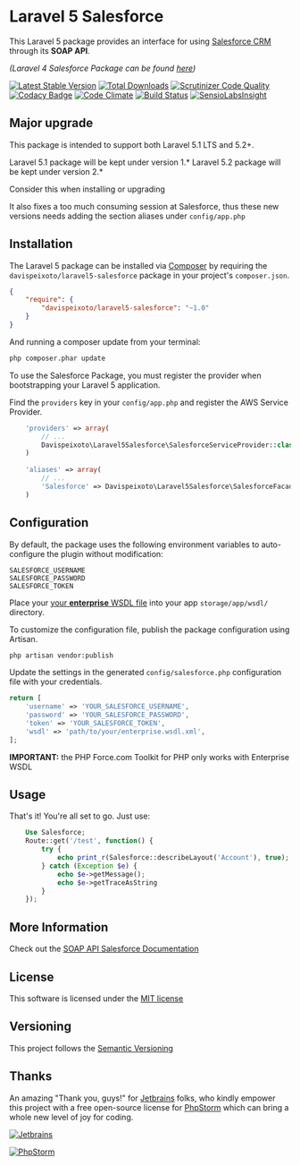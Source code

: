 # Laravel 5 Salesforce

This Laravel 5 package provides an interface for using [Salesforce CRM](http://www.salesforce.com/) through its **SOAP API**.

_(Laravel 4 Salesforce Package can be found [here](https://github.com/davispeixoto/Laravel-4-Salesforce))_

[![Latest Stable Version](https://img.shields.io/packagist/v/davispeixoto/laravel5-salesforce.svg)](https://packagist.org/packages/davispeixoto/laravel5-salesforce)
[![Total Downloads](https://img.shields.io/packagist/dt/davispeixoto/laravel5-salesforce.svg)](https://packagist.org/packages/davispeixoto/laravel5-salesforce)
[![Scrutinizer Code Quality](https://scrutinizer-ci.com/g/davispeixoto/Laravel-5-Salesforce/badges/quality-score.png?b=master)](https://scrutinizer-ci.com/g/davispeixoto/Laravel-5-Salesforce/?branch=master)
[![Codacy Badge](https://www.codacy.com/project/badge/bf551ce90c34492ca54c4748234a72ca)](https://www.codacy.com/app/davis-peixoto/Laravel-5-Salesforce)
[![Code Climate](https://codeclimate.com/github/davispeixoto/Laravel-5-Salesforce/badges/gpa.svg)](https://codeclimate.com/github/davispeixoto/Laravel-5-Salesforce)
[![Build Status](https://travis-ci.org/davispeixoto/Laravel-5-Salesforce.svg)](https://travis-ci.org/davispeixoto/Laravel-5-Salesforce)
[![SensioLabsInsight](https://insight.sensiolabs.com/projects/004992d1-90a7-4bd6-9dae-2d8b541386ae/small.png)](https://insight.sensiolabs.com/projects/004992d1-90a7-4bd6-9dae-2d8b541386ae)

## Major upgrade
This package is intended to support both Laravel 5.1 LTS and 5.2+.

Laravel 5.1 package will be kept under version 1.*
Laravel 5.2 package will be kept under version 2.*

Consider this when installing or upgrading

It also fixes a too much consuming session at Salesforce, thus these new versions needs adding the section aliases under `config/app.php`

## Installation

The Laravel 5 package can be installed via [Composer](http://getcomposer.org) by requiring the
`davispeixoto/laravel5-salesforce` package in your project's `composer.json`.

```json
{
    "require": {
        "davispeixoto/laravel5-salesforce": "~1.0"
    }
}
```

And running a composer update from your terminal:
```sh
php composer.phar update
```

To use the Salesforce Package, you must register the provider when bootstrapping your Laravel 5 application.

Find the `providers` key in your `config/app.php` and register the AWS Service Provider.

```php
    'providers' => array(
        // ...
        Davispeixoto\Laravel5Salesforce\SalesforceServiceProvider::class,
    )
    
    'aliases' => array(
        // ...
        'Salesforce' => Davispeixoto\Laravel5Salesforce\SalesforceFacade::class,
    )
```

## Configuration

By default, the package uses the following environment variables to auto-configure the plugin without modification:
```
SALESFORCE_USERNAME
SALESFORCE_PASSWORD
SALESFORCE_TOKEN
```

Place your [your **enterprise** WSDL file](https://www.salesforce.com/us/developer/docs/api/Content/sforce_api_quickstart_steps_generate_wsdl.htm) into your app `storage/app/wsdl/` directory.

To customize the configuration file, publish the package configuration using Artisan.

```sh
php artisan vendor:publish
```

Update the settings in the generated `config/salesforce.php` configuration file with your credentials.

```php
return [
    'username' => 'YOUR_SALESFORCE_USERNAME',
    'password' => 'YOUR_SALESFORCE_PASSWORD',
    'token' => 'YOUR_SALESFORCE_TOKEN',
    'wsdl' => 'path/to/your/enterprise.wsdl.xml',
];
```

**IMPORTANT:** the PHP Force.com Toolkit for PHP only works with Enterprise WSDL

## Usage

That's it! You're all set to go. Just use:

```php
    Use Salesforce;
    Route::get('/test', function() {
        try {
            echo print_r(Salesforce::describeLayout('Account'), true);
        } catch (Exception $e) {
            echo $e->getMessage();
            echo $e->getTraceAsString
        }
    });
```

## More Information

Check out the [SOAP API Salesforce Documentation](http://www.salesforce.com/us/developer/docs/api/index_Left.htm)

## License

This software is licensed under the [MIT license](http://opensource.org/licenses/MIT)

## Versioning

This project follows the [Semantic Versioning](http://semver.org/)

## Thanks

An amazing "Thank you, guys!" for [Jetbrains](https://www.jetbrains.com/) folks, 
who kindly empower this project with a free open-source license for [PhpStorm](https://www.jetbrains.com/phpstorm/) which can bring a whole new level of joy for coding.

[![Jetbrains][2]][1]

[![PhpStorm][4]][3]

  [1]: https://www.jetbrains.com/
  [2]: https://www.jetbrains.com/company/docs/logo_jetbrains.png
  [3]: https://www.jetbrains.com/phpstorm/
  [4]: https://d3nmt5vlzunoa1.cloudfront.net/phpstorm/files/2015/12/PhpStorm_400x400_Twitter_logo_white.png


